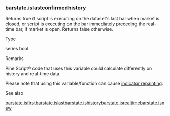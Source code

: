 ### barstate.islastconfirmedhistory

Returns true if script is executing on the dataset's last bar when market is closed, or script is executing on the bar immediately preceding the real-time bar, if market is open. Returns false otherwise.

Type

series bool

Remarks

Pine Script® code that uses this variable could calculate differently on history and real-time data.

Please note that using this variable/function can cause [indicator repainting](https://www.tradingview.com/pine-script-docs/concepts/repainting/).

See also

[barstate.isfirst](#var_barstate.isfirst)[barstate.islast](#var_barstate.islast)[barstate.ishistory](#var_barstate.ishistory)[barstate.isrealtime](#var_barstate.isrealtime)[barstate.isnew](#var_barstate.isnew)
